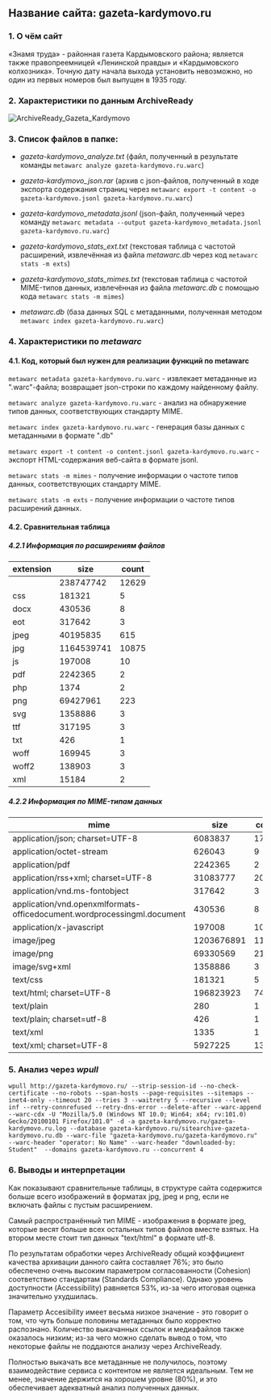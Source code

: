 ## Название сайта: gazeta-kardymovo.ru

### 1. О чём сайт

«Знамя труда» - районная газета Кардымовского района; является также правопреемницей «Ленинской правды» и «Кардымовского колхозника». Точную дату начала выхода установить невозможно, но один из первых номеров был выпущен в 1935 году.

### 2. Характеристики по данным ArchiveReady

![ArchiveReady_Gazeta_Kardymovo](https://github.com/DukeNukem4ever/DemoGit/assets/31654733/542212c2-c567-4aba-a65a-19dace6b2fa4)

### 3. Список файлов в папке:

* *gazeta-kardymovo_analyze.txt* (файл, полученный в результате команды `metawarc analyze gazeta-kardymovo.ru.warc`)

* *gazeta-kardymovo_json.rar* (архив с json-файлов, полученный в ходе экспорта содержания страниц через `metawarc export -t content -o gazeta-kardymovo.jsonl gazeta-kardymovo.ru.warc`)

* *gazeta-kardymovo_metadata.jsonl* (json-файл, полученный через команду `metawarc metadata --output gazeta-kardymovo_metadata.jsonl gazeta-kardymovo.ru.warc`)

* *gazeta-kardymovo_stats_ext.txt* (текстовая таблица с частотой расширений, извлечённая из файла *metawarc.db* через код `metawarc stats -m exts`)

* *gazeta-kardymovo_stats_mimes.txt* (текстовая таблица с частотой MIME-типов данных, извлечённая из файла *metawarc.db* с помощью кода `metawarc stats -m mimes`)

* *metawarc.db* (база данных SQL с метаданными, полученная методом `metawarc index gazeta-kardymovo.ru.warc`)

### 4. Характеристики по *metawarc*

#### 4.1. Код, который был нужен для реализации функций по metawarc

`metawarc metadata gazeta-kardymovo.ru.warc` - извлекает метаданные из ".warc"-файла; возвращает json-строки по каждому найденному файлу.

`metawarc analyze gazeta-kardymovo.ru.warc` - анализ на обнаружение типов данных, соответствующих стандарту MIME.

`metawarc index gazeta-kardymovo.ru.warc` - генерация базы данных с метаданными в формате ".db"

`metawarc export -t content -o content.jsonl gazeta-kardymovo.ru.warc` - экспорт HTML-содержания веб-сайта в формате jsonl.

`metawarc stats -m mimes` - получение информации о частоте типов данных, соответствующих стандарту MIME.

`metawarc stats -m exts` - получение информации о частоте типов расширений данных.

#### 4.2. Сравнительная таблица

##### 4.2.1 Информация по расширениям файлов

| extension | size       | count |
|-----------|------------|-------|
|           | 238747742  | 12629 |
| css       | 181321     |     5 |
| docx      | 430536     |     8 |
| eot       | 317642     |     3 |
| jpeg      | 40195835   |   615 |
| jpg       | 1164539741 | 10875 |
| js        | 197008     |    10 |
| pdf       | 2242365    |     2 |
| php       | 1374       |     2 |
| png       | 69427961   |   223 |
| svg       | 1358886    |     3 |
| ttf       | 317195     |     3 |
| txt       | 426        |     1 |
| woff      | 169945     |     3 |
| woff2     | 138903     |     3 |
| xml       | 15184      |     2 |

##### 4.2.2 Информация по MIME-типам данных

| mime                                                                    | size       | count |
|-------------------------------------------------------------------------|------------|-------|
| application/json; charset=UTF-8                                         | 6083837    |  1792 |
| application/octet-stream                                                | 626043     |     9 |
| application/pdf                                                         | 2242365    |     2 |
| application/rss+xml; charset=UTF-8                                      | 31083777   |  2046 |
| application/vnd.ms-fontobject                                           | 317642     |     3 |
| application/vnd.openxmlformats-officedocument.wordprocessingml.document | 430536     |     8 |
| application/x-javascript                                                | 197008     |    10 |
| image/jpeg                                                              | 1203676891 | 11414 |
| image/png                                                               | 69330569   |   216 |
| image/svg+xml                                                           | 1358886    |     3 |
| text/css                                                                | 181321     |     5 |
| text/html; charset=UTF-8                                                | 196823923  |  7494 |
| text/plain                                                              | 280        |     1 |
| text/plain; charset=utf-8                                               | 426        |     1 |
| text/xml                                                                | 1335       |     1 |
| text/xml; charset=UTF-8                                                 | 5927225    |  1382 |

### 5. Анализ через *wpull*

`wpull http://gazeta-kardymovo.ru/ --strip-session-id --no-check-certificate --no-robots --span-hosts --page-requisites --sitemaps --inet4-only --timeout 20 --tries 3 --waitretry 5 --recursive --level inf --retry-connrefused --retry-dns-error --delete-after --warc-append --warc-cdx -U "Mozilla/5.0 (Windows NT 10.0; Win64; x64; rv:101.0) Gecko/20100101 Firefox/101.0" -d -a gazeta-kardymovo.ru/gazeta-kardymovo.ru.log --database gazeta-kardymovo.ru/sitearchive-gazeta-kardymovo.ru.db --warc-file "gazeta-kardymovo.ru/gazeta-kardymovo.ru" --warc-header "operator: No Name" --warc-header "downloaded-by: Student"  --domains gazeta-kardymovo.ru --concurrent 4`

### 6. Выводы и интерпретации

Как показывают сравнительные таблицы, в структуре сайта содержится больше всего изображений в форматах jpg, jpeg и png, если не включать файлы с пустым расширением.

Самый распространённый тип MIME - изображения в формате jpeg, которые весят больше всех остальных типов файлов вместе взятых. На втором месте стоит тип данных "text/html" в формате utf-8.

По результатам обработки через ArchiveReady общий коэффициент качества архивации данного сайта составляет 76%; это было обеспечено очень высоким параметром согласованности (Cohesion) соответствию стандартам (Standards Compliance). Однако уровень доступности (Accessibility) равняется 53%, из-за чего итоговая оценка значительно ухудшилась.

Параметр Accesibility имеет весьма низкое значение - это говорит о том, что чуть больше половины метаданных было корректно распознано. Количество выкачанных ссылок и медиафайлов также оказалось низким; из-за чего можно сделать вывод о том, что некоторые файлы не поддаются анализу через ArchiveReady.

Полностью выкачать все метаданные не получилось, поэтому взаимодействие сервиса с контентом не является идеальным. Тем не менее, значение держится на хорошем уровне (80%), и это обеспечивает адекватный анализ полученных данных.
